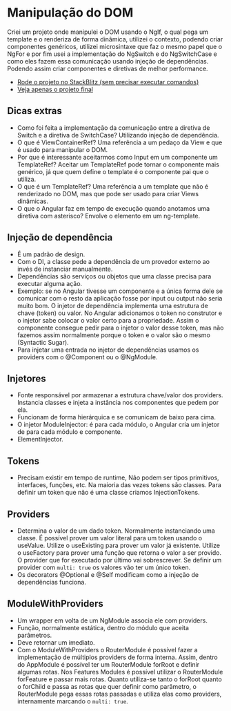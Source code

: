 # Manipulação do DOM
Criei um projeto onde manipulei o DOM usando o NgIf, o qual pega um template e o renderiza de forma dinâmica, utilizei o contexto, podendo criar componentes genéricos, utilizei microsintaxe que faz o mesmo papel que o NgFor e por fim usei a implementação do NgSwitch e do NgSwitchCase e como eles fazem essa comunicação usando injeção de dependências. Podendo assim criar componentes e diretivas de melhor performance. 

- [Rode o projeto no StackBlitz (sem precisar executar comandos)](https://stackblitz.com/edit/template-directives)
- [Veja apenas o projeto final](https://template-directives.stackblitz.io/)

## Dicas extras
- Como foi feita a implementação da comunicação entre a diretiva de Switch e a diretiva de SwitchCase? Utilizando injeção de dependência.
- O que é ViewContainerRef? Uma referência a um pedaço da View e que é usado para manipular o DOM. 
- Por que é interessante aceitarmos como Input em um componente um TemplateRef? Aceitar um TemplateRef pode tornar o componente mais genérico, já que quem define o template é o componente pai que o utiliza. 
- O que é um TemplateRef? Uma referência a um template que não é renderizado no DOM, mas que pode ser usado para criar Views dinâmicas.
- O que o Angular faz em tempo de execução quando anotamos uma diretiva com asterisco? Envolve o elemento em um ng-template. 

## Injeção de dependência
- É um padrão de design.
- Com o DI, a classe pede a dependência de um provedor externo ao invés de instanciar manualmente.  
- Dependências são serviços ou objetos que uma classe precisa para executar alguma ação. 
- Exemplo: se no Angular tivesse um componente e a única forma dele se comunicar com o resto da aplicação fosse por input ou output não seria muito bom. O injetor de dependência implementa uma estrutura de chave (token) ou valor. No Angular adicionamos o token no construtor e o injetor sabe colocar o valor certo para a propriedade. Assim o componente consegue pedir para o injetor o valor desse token, mas não fazemos assim normalmente porque o token e o valor são o mesmo (Syntactic Sugar). 
- Para injetar uma entrada no injetor de dependências usamos os providers com o @Component ou o @NgModule.

## Injetores
- Fonte responsável por armazenar a estrutura chave/valor dos providers. Instancia classes e injeta a instância nos componentes que pedem por ela.
- Funcionam de forma hierárquica e se comunicam de baixo para cima.
- O injetor ModuleInjector: é para cada módulo, o Angular cria um injetor de para cada módulo e componente. 
- ElementInjector.

## Tokens
- Precisam existir em tempo de runtime, Não podem ser tipos primitivos, interfaces, funções, etc. Na maioria das vezes tokens são classes. Para definir um token que não é uma classe criamos InjectionTokens.

## Providers
- Determina o valor de um dado token. Normalmente instanciando uma classe. É possível prover um valor literal para um token usando o useValue. Utilize o useExisting para prover um valor já existente. Utilize o useFactory para prover uma função que retorna o valor a ser provido. O provider que for executado por último vai sobrescrever. Se definir um provider com `multi: true` os valores vão ter um único token. 
- Os decorators @Optional e @Self modificam como a injeção de dependências funciona. 

## ModuleWithProviders
- Um wrapper em volta de um NgModule associa ele com providers. 
- Função, normalmente estática, dentro do módulo que aceita parâmetros. 
- Deve retornar um imediato. 
- Com o ModuleWithProviders o RouterModule é possível fazer a implementação de múltiplos providers de forma interna. Assim, dentro do AppModule é possível ter um RouterModule forRoot e definir algumas rotas. Nos Features Modules é possível utilizar o RouterModule forFeature e passar mais rotas. Quanto utiliza-se tanto o forRoot quanto o forChild e passa as rotas que quer definir como parâmetro, o RouterModule pega essas rotas passadas e utiliza elas como providers, internamente marcando o `multi: true`.
